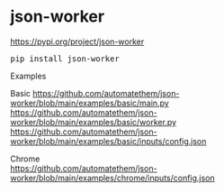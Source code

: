 # json-worker

https://pypi.org/project/json-worker
<pre>
pip install json-worker
</pre>

Examples  

Basic 
https://github.com/automatethem/json-worker/blob/main/examples/basic/main.py  
https://github.com/automatethem/json-worker/blob/main/examples/basic/worker.py   
https://github.com/automatethem/json-worker/blob/main/examples/basic/inputs/config.json

Chrome  
https://github.com/automatethem/json-worker/blob/main/examples/chrome/inputs/config.json
